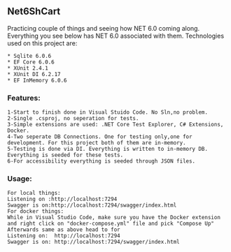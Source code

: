 ## Net6ShCart
Practicing couple of things and seeing how NET 6.0 coming along. Everything you see below has NET 6.0 associated with them.
Technologies used on this project are:
```
* Sqlite 6.0.6
* EF Core 6.0.6
* XUnit 2.4.1
* XUnit DI 6.2.17
* EF InMemory 6.0.6

```

### Features:
```
1-Start to finish done in Visual Stuido Code. No Sln,no problem.
2-Single .csproj, no seperation for tests.
3-Simple extensions are used: .NET Core Test Explorer, C# Extensions, Docker. 
4-Two seperate DB Connections. One for testing only,one for development. For this project both of them are in-memory.
5-Testing is done via DI. Everything is written to in-memory DB. Everything is seeded for these tests.
6-For accessibility everything is seeded through JSON files.
```

### Usage:
```
For local things:
Listening on :http://localhost:7294
Swagger is on:http://localhost:7294/swagger/index.html
For docker things:
While in Visual Studio Code, make sure you have the Docker extension and right click on "docker-compose.yml" file and pick "Compose Up"
Afterwards same as above head to for
Listening on:  http://localhost:7294
Swagger is on: http://localhost:7294/swagger/index.html
```
